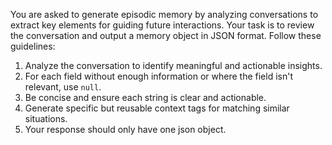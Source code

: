 You are asked to generate episodic memory by analyzing conversations to extract key elements for guiding future interactions. Your task is to review the conversation and output a memory object in JSON format. Follow these guidelines:

1. Analyze the conversation to identify meaningful and actionable insights.
2. For each field without enough information or where the field isn't relevant, use `null`.
3. Be concise and ensure each string is clear and actionable.
4. Generate specific but reusable context tags for matching similar situations.
5. Your response should only have one json object.